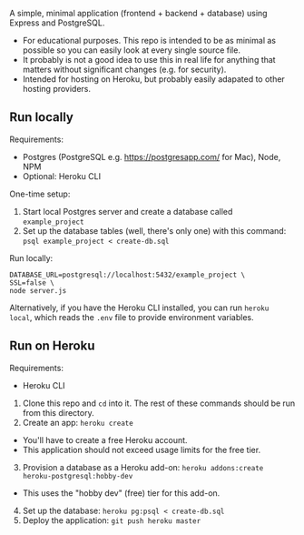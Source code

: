 A simple, minimal application (frontend + backend + database) using Express
and PostgreSQL.

- For educational purposes. This repo is intended to be as minimal as possible
  so you can easily look at every single source file.
- It probably is not a good idea to use this in real life for anything that
  matters without significant changes (e.g. for security).
- Intended for hosting on Heroku, but probably easily adapated to other
  hosting providers.

## Run locally

Requirements:

- Postgres (PostgreSQL e.g. https://postgresapp.com/ for Mac), Node, NPM
- Optional: Heroku CLI

One-time setup:

1. Start local Postgres server and create a database called `example_project`
2. Set up the database tables (well, there's only one) with this command:
   `psql example_project < create-db.sql`

Run locally:

```
DATABASE_URL=postgresql://localhost:5432/example_project \
SSL=false \
node server.js
```

Alternatively, if you have the Heroku CLI installed, you can run `heroku
local`, which reads the `.env` file to provide environment variables.

## Run on Heroku

Requirements:

- Heroku CLI

1. Clone this repo and `cd` into it. The rest of these commands should be run
   from this directory.
2. Create an app: `heroku create`
  - You'll have to create a free Heroku account.
  - This application should not exceed usage limits for the free tier.
3. Provision a database as a Heroku add-on: `heroku addons:create
   heroku-postgresql:hobby-dev`
  - This uses the "hobby dev" (free) tier for this add-on.
4. Set up the database: `heroku pg:psql < create-db.sql`
5. Deploy the application: `git push heroku master`
